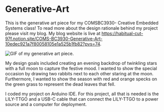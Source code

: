 # Generative-Art
This is the generative art piece for my COMSBC3930- Creative Embedded Systems class! To read more about the design rationale behind my project please visit my blog. My blog website is live at https://habitual-cut-97f.notion.site/COMS-BC3930-Generative-Art-10edec921a7f80058105e1a525b1fb82?pvs=74. 

![GIF of my generative art piece.](../gif/rabbit.gif)

My design goals included creating an evening backdrop of twinkling stars with a full moon to capture the festive mood. I wanted to show the special occasion by drawing two rabbits next to each other staring at the moon. Furthermore, I wanted to show the season with red and orange specks on the green grass to represent the dead leaves that fell.

I coded my project on Arduino IDE. For this project, all that is needed is the LILY-TTGO and a USB-C cable that can connect the LILY-TTGO to a power source and a computer for deployment.

